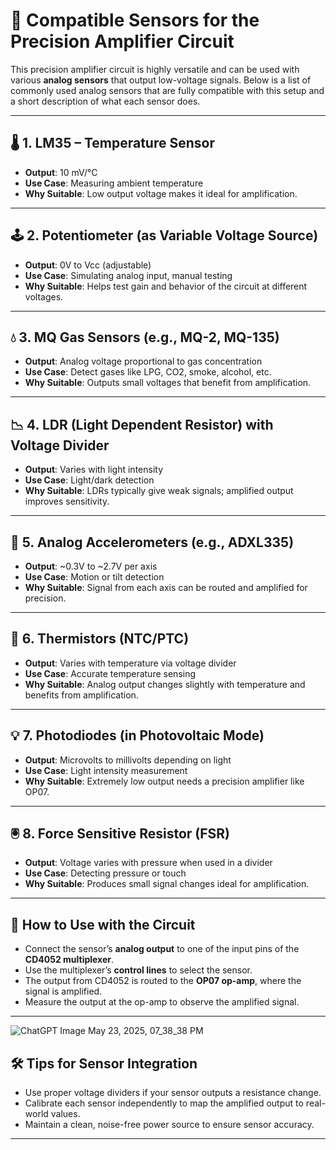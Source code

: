 # 🧪 Compatible Sensors for the Precision Amplifier Circuit

This precision amplifier circuit is highly versatile and can be used with various **analog sensors** that output low-voltage signals. Below is a list of commonly used analog sensors that are fully compatible with this setup and a short description of what each sensor does.

---

## 🌡️ 1. LM35 – Temperature Sensor

* **Output**: 10 mV/°C
* **Use Case**: Measuring ambient temperature
* **Why Suitable**: Low output voltage makes it ideal for amplification.

---

## 🕹️ 2. Potentiometer (as Variable Voltage Source)

* **Output**: 0V to Vcc (adjustable)
* **Use Case**: Simulating analog input, manual testing
* **Why Suitable**: Helps test gain and behavior of the circuit at different voltages.

---

## 💧 3. MQ Gas Sensors (e.g., MQ-2, MQ-135)

* **Output**: Analog voltage proportional to gas concentration
* **Use Case**: Detect gases like LPG, CO2, smoke, alcohol, etc.
* **Why Suitable**: Outputs small voltages that benefit from amplification.

---

## 📉 4. LDR (Light Dependent Resistor) with Voltage Divider

* **Output**: Varies with light intensity
* **Use Case**: Light/dark detection
* **Why Suitable**: LDRs typically give weak signals; amplified output improves sensitivity.

---

## 🧭 5. Analog Accelerometers (e.g., ADXL335)

* **Output**: \~0.3V to \~2.7V per axis
* **Use Case**: Motion or tilt detection
* **Why Suitable**: Signal from each axis can be routed and amplified for precision.

---

## 🔋 6. Thermistors (NTC/PTC)

* **Output**: Varies with temperature via voltage divider
* **Use Case**: Accurate temperature sensing
* **Why Suitable**: Analog output changes slightly with temperature and benefits from amplification.

---

## 💡 7. Photodiodes (in Photovoltaic Mode)

* **Output**: Microvolts to millivolts depending on light
* **Use Case**: Light intensity measurement
* **Why Suitable**: Extremely low output needs a precision amplifier like OP07.

---

## 🖲️ 8. Force Sensitive Resistor (FSR)

* **Output**: Voltage varies with pressure when used in a divider
* **Use Case**: Detecting pressure or touch
* **Why Suitable**: Produces small signal changes ideal for amplification.

---

## 🔄 How to Use with the Circuit

* Connect the sensor’s **analog output** to one of the input pins of the **CD4052 multiplexer**.
* Use the multiplexer’s **control lines** to select the sensor.
* The output from CD4052 is routed to the **OP07 op-amp**, where the signal is amplified.
* Measure the output at the op-amp to observe the amplified signal.

---
![ChatGPT Image May 23, 2025, 07_38_38 PM](https://github.com/user-attachments/assets/d9dee38b-3582-486b-96cf-1a9c739a6978)

## 🛠️ Tips for Sensor Integration

* Use proper voltage dividers if your sensor outputs a resistance change.
* Calibrate each sensor independently to map the amplified output to real-world values.
* Maintain a clean, noise-free power source to ensure sensor accuracy.
---
